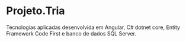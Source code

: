 # Projeto.Tria
Tecnologias aplicadas desenvolvida em Angular, C# dotnet core,  Entity Framework Code First e banco de dados SQL Server.
